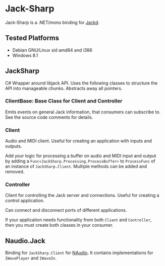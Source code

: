 # Jack-Sharp
Jack-Sharp is a .NET/mono binding for [Jackd](http://jackaudio.org/).

## Tested Platforms
* Debian GNU/Linux sid amd64 and i386
* Windows 8.1

## JackSharp
C# Wrapper around libjack API. Uses the following classes to structure the API into manageable chunks. Abstracts away all pointers.

### ClientBase: Base Class for Client and Controller
Emits events on general Jack information, that consumers can subscribe to. See the source code comments for details.

### Client
Audio and MIDI client. Useful for creating an application with inputs and outputs.

Add your logic for processing a buffer on audio and MIDI input and output by adding a `Func<JackSharp.Processing.ProcessBuffer>` to `ProcessFunc` of an instance of `JackSharp.Client`. Multiple methods can be added and removed.

### Controller
Client for controlling the Jack server and connections. Useful for creating a control application.

Can connect and disconnect ports of different applications.

If your application needs functionality from both `Client` and `Controller`, then you must create both classes in your consumer.

## Naudio.Jack
Binding for `JackSharp.Client` for [NAudio](https://github.com/naudio). It contains implementations for `IWavePlayer` and `IWaveIn`.

